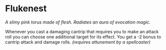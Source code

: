 # Flukenest

*A slimy pink torus made of flesh. Radiates an aura of evocation magic.*

Whenever you cast a damaging cantrip that requires you to make an attack roll you can choose one additional target for its effect. You get a -2 bonus to cantrip attack and damage rolls. *(requires attunement by a spellcaster)*
